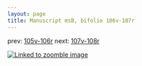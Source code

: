 ```yaml
---
layout: page
title: Manuscript msB, bifolio 106v-107r
---
```


prev: [105v-106r](../105v-106r/) next: [107v-108r](../107v-108r/)



[![Linked to zoomble image](http://www.homermultitext.org/iipsrv?IIIF=/project/homer/pyramidal/deepzoom/hmt/vbbifolio/v1/vb_106v_107r.tif/full/2000,/0/default.jpg)](http://www.homermultitext.org/ict2/?urn=urn:cite2:hmt:vbbifolio.v1:vb_106v_107r)

